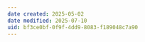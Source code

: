 ```yaml
---
date created: 2025-05-02
date modified: 2025-07-10
uid: bf3ce0bf-0f9f-4dd9-8083-f189048c7a90
---
```

